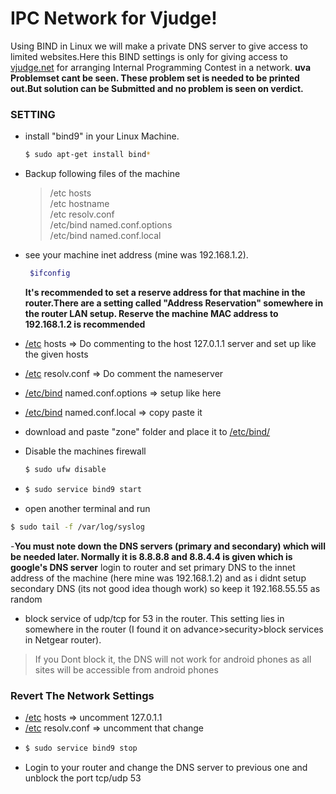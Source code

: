 
# IPC Network for Vjudge!
Using BIND in Linux we will make a private DNS server to give access to limited websites.Here this BIND settings is only for giving access to [vjudge.net](https://vjudge.net/) for arranging Internal Programming Contest in a network.
**uva Problemset cant be seen. These problem set is needed to be printed out.But solution can be Submitted and no problem is seen on verdict.**
### SETTING
- install "bind9" in your Linux Machine.
   ```sh
   $ sudo apt-get install bind*
   ```
- Backup following files of the machine 
    >/etc  hosts<br />
    >/etc  hostname<br />
    >/etc resolv.conf<br />
    >/etc/bind named.conf.options<br />
    >/etc/bind named.conf.local<br />
    
- see your machine inet address (mine was 192.168.1.2).
   ```sh
    $ifconfig
   ```
  **It's recommended to set a reserve address for that machine in the router.There are a setting called "Address Reservation" somewhere in the router LAN setup. Reserve the machine MAC address to 192.168.1.2 is recommended**
-  [/etc]() hosts =>  Do commenting to the host 127.0.1.1 server and set up like the given hosts
-  [/etc]() resolv.conf => Do comment the nameserver
-  [/etc/bind]() named.conf.options => setup like here
-  [/etc/bind]() named.conf.local => copy paste it
-  download and paste "zone" folder and place it to [/etc/bind/]()
-  Disable the machines firewall
   ```sh
   $ sudo ufw disable
   ```
-  ```sh
   $ sudo service bind9 start
   ```
-  open another terminal and run 
  ```sh
  $ sudo tail -f /var/log/syslog
  ```
-**You must note down the DNS servers (primary and secondary) which will be needed later. Normally it is 8.8.8.8 and 8.8.4.4 is given which is google's DNS server** 
login to router and set primary DNS to the innet address of the machine (here mine was 192.168.1.2) and as i didnt setup secondary DNS (its not good idea though work) so keep it 192.168.55.55 as random

- block service of udp/tcp for 53 in the router. This setting lies in somewhere in the router (I found it on advance>security>block services in Netgear router).
>If you Dont block it, the DNS will not work for android phones as all sites will be accessible from android phones

### Revert The Network Settings
   -  [/etc]() hosts => uncomment 127.0.1.1
   -  [/etc]() resolv.conf => uncomment that change
   -   ```sh
       $ sudo service bind9 stop
       ```
   -  Login to your router and change the DNS server to previous one and unblock the port tcp/udp 53
